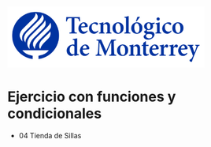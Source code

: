 ![Tec de Monterrey](images/logotecmty.png)
# Ejercicio con funciones y condicionales
- 04 Tienda de Sillas

